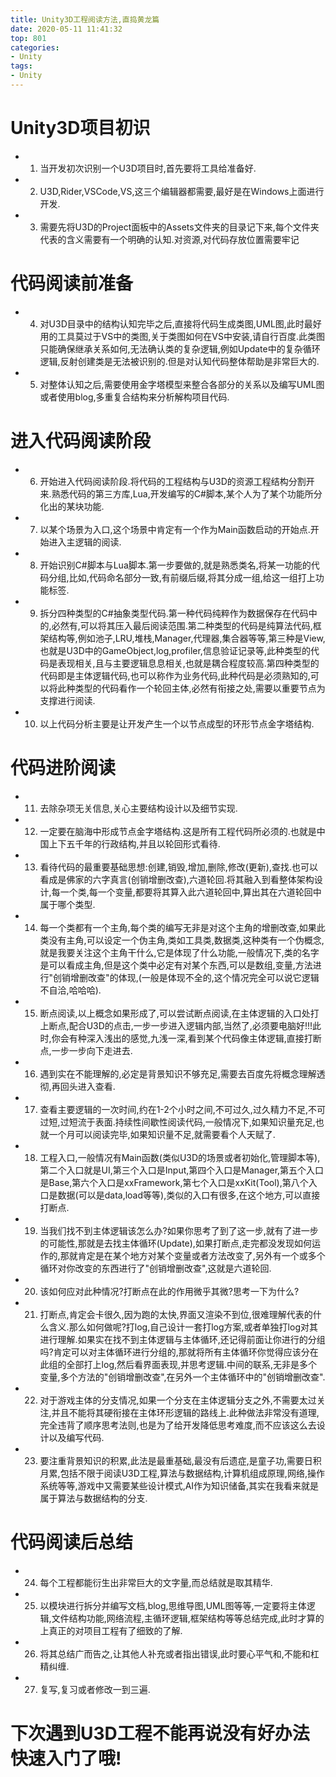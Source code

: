 ```yaml
---
title: Unity3D工程阅读方法,直捣黄龙篇
date: 2020-05-11 11:41:32
top: 801
categories:
- Unity
tags:
- Unity
---
```


# Unity3D项目初识

* 1. 当开发初次识别一个U3D项目时,首先要将工具给准备好.
* 2. U3D,Rider,VSCode,VS,这三个编辑器都需要,最好是在Windows上面进行开发.
* 3. 需要先将U3D的Project面板中的Assets文件夹的目录记下来,每个文件夹代表的含义需要有一个明确的认知.对资源,对代码存放位置需要牢记

# 代码阅读前准备
* 4. 对U3D目录中的结构认知完毕之后,直接将代码生成类图,UML图,此时最好用的工具莫过于VS中的类图,关于类图如何在VS中安装,请自行百度.此类图只能确保继承关系如何,无法确认类的复杂逻辑,例如Update中的复杂循环逻辑,反射创建类是无法被识别的.但是对认知代码整体帮助是非常巨大的.
* 5. 对整体认知之后,需要使用金字塔模型来整合各部分的关系以及编写UML图或者使用blog,多重复合结构来分析解构项目代码.

# 进入代码阅读阶段
* 6. 开始进入代码阅读阶段.将代码的工程结构与U3D的资源工程结构分割开来.熟悉代码的第三方库,Lua,开发编写的C#脚本,某个人为了某个功能所分化出的某块功能.
* 7. 以某个场景为入口,这个场景中肯定有一个作为Main函数启动的开始点.开始进入主逻辑的阅读.
* 8. 开始识别C#脚本与Lua脚本.第一步要做的,就是熟悉类名,将某一功能的代码分组,比如,代码命名部分一致,有前缀后缀,将其分成一组,给这一组打上功能标签.
* 9. 拆分四种类型的C#抽象类型代码.第一种代码纯粹作为数据保存在代码中的,必然有,可以将其压入最后阅读范围.第二种类型的代码是纯算法代码,框架结构等,例如池子,LRU,堆栈,Manager,代理器,集合器等等,第三种是View,也就是U3D中的GameObject,log,profiler,信息验证记录等,此种类型的代码是表现相关,且与主要逻辑息息相关,也就是耦合程度较高.第四种类型的代码即是主体逻辑代码,也可以称作为业务代码,此种代码是必须熟知的,可以将此种类型的代码看作一个轮回主体,必然有衔接之处,需要以重要节点为支撑进行阅读.
* 10. 以上代码分析主要是让开发产生一个以节点成型的环形节点金字塔结构.

# 代码进阶阅读
* 11. 去除杂项无关信息,关心主要结构设计以及细节实现.
* 12. 一定要在脑海中形成节点金字塔结构.这是所有工程代码所必须的.也就是中国上下五千年的行政结构,并且以轮回形式看待.
* 13. 看待代码的最重要基础思想:创建,销毁,增加,删除,修改(更新),查找.也可以看成是佛家的六字真言(创销增删改查),六道轮回.将其融入到看整体架构设计,每一个类,每一个变量,都要将其算入此六道轮回中,算出其在六道轮回中属于哪个类型.
* 14. 每一个类都有一个主角,每个类的编写无非是对这个主角的增删改查,如果此类没有主角,可以设定一个伪主角,类如工具类,数据类,这种类有一个伪概念,就是我要关注这个主角干什么,它是体现了什么功能,一般情况下,类的名字是可以看成主角,但是这个类中必定有对某个东西,可以是数组,变量,方法进行"创销增删改查"的体现,(一般是体现不全的,这个情况完全可以说它逻辑不自洽,哈哈哈).
* 15. 断点阅读,以上概念如果形成了,可以尝试断点阅读,在主体逻辑的入口处打上断点,配合U3D的点击,一步一步进入逻辑内部,当然了,必须要电脑好!!!此时,你会有种深入浅出的感觉,九浅一深,看到某个代码像主体逻辑,直接打断点,一步一步向下走进去.
* 16. 遇到实在不能理解的,必定是背景知识不够充足,需要去百度先将概念理解透彻,再回头进入查看.
* 17. 查看主要逻辑的一次时间,约在1-2个小时之间,不可过久,过久精力不足,不可过短,过短流于表面.持续性间歇性阅读代码,一般情况下,如果知识量充足,也就一个月可以阅读完毕,如果知识量不足,就需要看个人天赋了.
* 18. 工程入口,一般情况有Main函数(类似U3D的场景或者初始化,管理脚本等),第二个入口就是UI,第三个入口是Input,第四个入口是Manager,第五个入口是Base,第六个入口是xxFramework,第七个入口是xxKit(Tool),第八个入口是数据(可以是data,load等等),类似的入口有很多,在这个地方,可以直接打断点.
* 19. 当我们找不到主体逻辑该怎么办?如果你思考了到了这一步,就有了进一步的可能性,那就是去找主体循环(Update),如果打断点,走完都没发现如何运作的,那就肯定是在某个地方对某个变量或者方法改变了,另外有一个或多个循环对你改变的东西进行了"创销增删改查",这就是六道轮回.
* 20. 该如何应对此种情况?打断点在此的作用微乎其微?思考一下为什么?
* 21. 打断点,肯定会卡很久,因为跑的太快,界面又渲染不到位,很难理解代表的什么含义.那么如何做呢?打log,自己设计一套打log方案,或者单独打log对其进行理解.如果实在找不到主体逻辑与主体循环,还记得前面让你进行的分组吗?肯定可以对主体循环进行分组的,那就将所有主体循环你觉得应该分在此组的全部打上log,然后看界面表现,并思考逻辑.中间的联系,无非是多个变量,多个方法的"创销增删改查",在另外一个主体循环中的"创销增删改查".
* 22. 对于游戏主体的分支情况,如果一个分支在主体逻辑分支之外,不需要太过关注,并且不能将其硬衔接在主体环形逻辑的路线上.此种做法非常没有道理,完全违背了顺序思考法则,也是为了给开发降低思考难度,而不应该这么去设计以及编写代码.
* 23. 要注重背景知识的积累,此法是最重基础,最没有后遗症,是童子功,需要日积月累,包括不限于阅读U3D工程,算法与数据结构,计算机组成原理,网络,操作系统等等,游戏中又需要某些设计模式,AI作为知识储备,其实在我看来就是属于算法与数据结构的分支.


# 代码阅读后总结

* 24. 每个工程都能衍生出非常巨大的文字量,而总结就是取其精华.
* 25. 以模块进行拆分并编写文档,blog,思维导图,UML图等等,一定要将主体逻辑,文件结构功能,网络流程,主循环逻辑,框架结构等等总结完成,此时才算的上真正的对项目工程有了细致的了解.
* 26. 将其总结广而告之,让其他人补充或者指出错误,此时要心平气和,不能和杠精纠缠.
* 27. 复写,复习或者修改一到三遍.

# 下次遇到U3D工程不能再说没有好办法快速入门了哦!